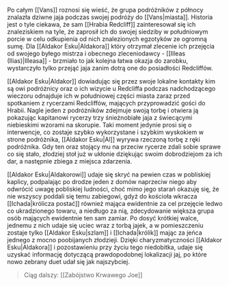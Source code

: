 Po całym [[Vans]] roznosi się wieść, że grupa podróżników z północy znalazła dziwne jaja podczas swojej podróży do [[Vans|miasta]]. Historia jest o tyle ciekawa, że sam [[Hrabia Redcliff]] zainteresował się ich znaleziskiem na tyle, że zaprosił ich do swojej siedziby w południowym porcie w celu odkupienia od nich znalezionych egzotyków ze ogromną sumę.
Dla [[Aldakor Esku|Aldakora]] który otrzymał zlecenie ich przejęcia od swojego byłego mistrza i obecnego zleceniodawcy - [[Illeas (Ilias)|Illeasa]] - brzmiało to jak kolejna łatwa okazja do zarobku, wystarczyło tylko przejąć jaja zanim dotrą one do posiadłości Redcliffów.

[[Aldakor Esku|Aldakor]] dowiadując się przez swoje lokalne kontakty kim są owi podróżnicy oraz o ich wizycie u Redcliffa podczas nadchodzącego wieczoru odnajduje ich w południowej części miasta zaraz przed spotkaniem z rycerzami Redcliffów, mających przyprowadzić gości do Hrabii. 
Nagle jeden z podróżników zdejmuje swoją torbę i otwiera ją pokazując kapitanowi rycerzy trzy śnieżnobiałe jaja z świecącymi niebieskimi wzorami na skorupie. Taki moment jedynie prosi się o interwencje, co zostaje szybko wykorzystane i szybkim wyskokiem w strone podróżnika, [[Aldakor Esku|Al]] wyrywa rzeczoną torbę z ręki podróżnika. Gdy ten oraz stojący mu na przeciw rycerze zdali sobie sprawe co się stało, złodziej stoł już w ukłonie dziękując swoim dobrodziejom za ich dar, a następnie zbiega z miejsca zdarzenia.

[[Aldakor Esku|Aldakorowi]] udaje się skryć na pewien czas w pobliskiej kaplicy, podpalając po drodze jeden z domów naprzeciw niego aby odwrócić uwagę pobliskiej ludności, choć mimo jego starań okazuję się, że nie wszyscy poddali się temu zabiegowi, gdyż do kościoła wkracza [[Ichada|królicza postać]] również mająca ewidentnie za cel przejęcie ledwo co ukradzionego towaru, a niedługo za nią, zdecydowanie większa grupa osób mających ewidentnie ten sam zamiar. Po dosyć krótkiej walce, jednemu z nich udaje się uciec wraz z torbą jajek, a w pomieszczeniu zostaje tylko [[Aldakor Esku|szlam]] i [[Ichada|królik]] mając za jeńca jednego z mocno poobijanych złodzieji.
Dzięki charyzmatyczności [[Aldakor Esku|Aldakora]] i pozostawieniu przy życiu tego niedobitka, udaje się uzyskać informację dotyczącą prawdopodobnej lokalizacji jaj, po które nowo zebrany duet udał się jak najszybciej.

> Ciąg dalszy: [[Zabójstwo Krwawego Joe]]